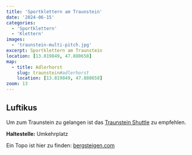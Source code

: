 ```yaml
---
title: 'Sportklettern am Traunstein'
date: '2024-06-15'
categories:
  - 'Sportklettern'
  - 'Klettern'
images: 
  - 'traunstein-multi-pitch.jpg'
excerpt: Sportklettern am Traunstein
location: [13.819849, 47.880658]
map:
  - title: Adlerhorst
    slug: traunstein#adlerhorst
    location: [13.819849, 47.880658]
zoom: 13
---
```


## Luftikus

Um zum Traunstein zu gelangen ist das [Traunstein Shuttle](https://traunsee-almtal.salzkammergut.at/anreise-nahverkehr/regionale-mobilitaet/gmunden-mobilitaet.html) zu empfehlen. 

**Haltestelle:** Umkehrplatz

Ein Topo ist hier zu finden: [bergsteigen.com](https://www.bergsteigen.com/touren/klettergarten/adlerhorst/)


